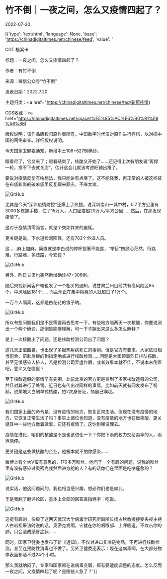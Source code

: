# 竹不倒｜一夜之间，怎么又疫情四起了？

2022-07-20

[{'type': 'text/html', 'language': None, 'base': 'https://chinadigitaltimes.net/chinese/feed', 'value': '

CDT 档案卡

标题：一夜之间，怎么又疫情四起了？

作者：有竹不倒

来源：微信公众号“竹不倒”

发表日期：2022.7.20

主题归类：<a href="https://chinadigitaltimes.net/chinese/tag/新冠疫情)

CDS收藏：<a href="https://chinadigitaltimes.net/space/%E5%85%AC%E6%B0%91%E9%A6%86)

版权说明：该作品版权归原作者所有。中国数字时代仅对原作进行存档，以对抗中国的网络审查。详细版权说明。





今天国家卫健委通知，新增本土108+827例确诊。

眼看尽了，它又来了；眼看结束了，核酸又开始了……还记得上次有朋友说“再撑一轮，撑不下去就关店”，估计这会儿就该考虑旺铺出租了。

要说对疫情反复有啥想法，我只能讲有点麻了。这不能怪我，再正常的人被这样装在布袋和尚的破麻袋里反复颠来颠去，不麻太难。

![GitHub](https://chinadigitaltimes.net/chinese/files/2022/07/post-684560-62d7b4c8643bd.png)

尤其是今天“深圳疫情防控”还爆上了热搜，说深圳南山一城中村，0.7平方公里有3000多栋握手楼，住了15万人，人口密度超20万人/平方公里……然后，在那发现疫情了。

这对于疫情清零而言，就是个突如其来的噩耗。

更关键是说，下水道检测阳性，还有762个外溢人员。

这……麻上加麻，简直就是李白说的停杯投箸不能食，“举目”四顾心茫然。行路难，行路难，多歧路，今安在？

![GitHub](https://chinadigitaltimes.net/chinese/files/2022/07/post-684560-62d7b4c86e2bb.)

另外，昨日甘肃也突然新增确诊47+306例。

随后央视新闻客户端也发了一个相关的通知，说甘肃兰州目前共有高风险区95个，中风险区181个……而兰州正在集中隔离的人就超过了1万个。

一万个人隔离，这都是白花花的银子呐。

![GitHub](https://chinadigitaltimes.net/chinese/files/2022/07/post-684560-62d7b4c8762b3.png)

所以有些问题我们是不是需要再去思考一下，有些地方隔两天一次核酸，你要说测出一个两个确诊，那倒是能够理解，可一下子蹦出来这么多怎么解释？

是上一次核酸出了问题，还是核酸检测公司出了问题？

这几天正值酷暑，也出现了多起热射病死亡的事例。但是官方有要求，大家依旧相当配合，前赴后继的到指定地点进行核酸检测……问题是大家顶着烈日排队核酸，甚至无惧感染人挤人，若是检测公司弄虚作假，或者效果本就不佳，不说本末倒置吧，意义又在哪里？

至于核酸造假的事情早有先例，此前北京的官方更是查到了多家核酸造假的公司，并且对其进行了处罚。近日也有传出过同样的事情，比如前天就有网友发布了视频，说某地大白刷单式核酸，拍2次身份证，捅自己喉咙。

![GitHub](https://chinadigitaltimes.net/chinese/files/2022/07/post-684560-62d7b4c87e746.png)

我们国家上面的命令是，没有疫情的地方，恢复正常生活。但现在没有疫情的地方，它恢复正常生活了吗？事实上诸位也知道，没有疫情的地方也在做核酸，更关键其中一些地方做着做着，它还有疫情了。这你到哪说理去。

疫情在进化，咱们的核酸是不是也该进化一下？你把下雨的权力交给卖伞的人，雨岂能停。

更关键是这些做核酸的企业，他根本就不怕你感染……

微博上有个大V蛮有意思的，170多万粉丝，他问了一个有趣的问题，说我的粉丝里有没有感染过奥密克戎然后进方舱的人？有的话你们在里面是吃啥痊愈的？

![GitHub](https://chinadigitaltimes.net/chinese/files/2022/07/post-684560-62d7b4c8861b5.png)

说实话，他这问题问的，我也相当感兴趣，想必你们也是如此。

于是我翻了翻评论区，基本上全部的回答直指俩字：吃饭。

![GitHub](https://chinadigitaltimes.net/chinese/files/2022/07/post-684560-62d7b4c89013e.png)

这挺有趣的，像极了这两天武汉大学病毒学研究所副所长杨占秋教授接受央视主持人白岩松采访时说的话，奥密克戎啊，它就在你的咽喉部、上呼吸道，不攻击你的肺，只会造成感冒症状……

同时，国家卫健委也发布了新《通知》，不仅对进口非冷链物品，不再进行核酸检测，甚至连预防性消毒也不做了。另外卫健委还表示：现在这病毒啊，在大部分物体表面都活不过24个小时。

那么我就纳闷了，专家和国家都在说病毒变弱，都有要适度调整的态度。怎么反而一夜之间，又疫情四起了呢？是哪些人急了？'}]
